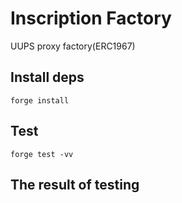 # Inscription Factory
UUPS proxy factory(ERC1967)


## Install deps
```
forge install
```

## Test
```
forge test -vv
```

## The result of testing
```

```
